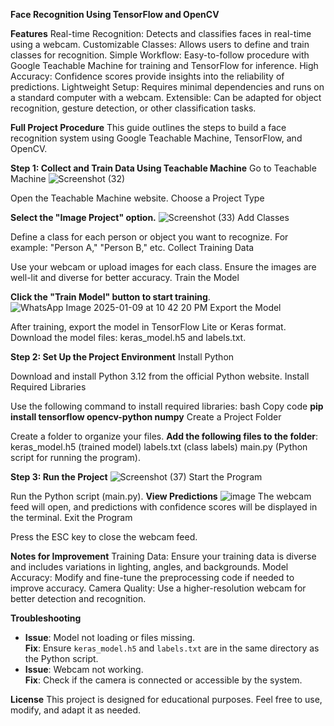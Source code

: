 **Face Recognition Using TensorFlow and OpenCV**

**Features**
Real-time Recognition: Detects and classifies faces in real-time using a webcam.
Customizable Classes: Allows users to define and train classes for recognition.
Simple Workflow: Easy-to-follow procedure with Google Teachable Machine for training and TensorFlow for inference.
High Accuracy: Confidence scores provide insights into the reliability of predictions.
Lightweight Setup: Requires minimal dependencies and runs on a standard computer with a webcam.
Extensible: Can be adapted for object recognition, gesture detection, or other classification tasks.

**Full Project Procedure**
This guide outlines the steps to build a face recognition system using Google Teachable Machine, TensorFlow, and OpenCV.

**Step 1: Collect and Train Data Using Teachable Machine**
Go to Teachable Machine
![Screenshot (32)](https://github.com/user-attachments/assets/51f70daa-f630-4440-a720-4813cd1bef77)

Open the Teachable Machine website.
Choose a Project Type

**Select the "Image Project" option.**
![Screenshot (33)](https://github.com/user-attachments/assets/3dc3d369-a1be-473d-b1af-75336a88e5bc)
Add Classes

Define a class for each person or object you want to recognize.
For example: "Person A," "Person B," etc.
Collect Training Data

Use your webcam or upload images for each class.
Ensure the images are well-lit and diverse for better accuracy.
Train the Model

**Click the "Train Model" button to start training**.
![WhatsApp Image 2025-01-09 at 10 42 20 PM](https://github.com/user-attachments/assets/ea9e06ce-fc1c-482a-8e4f-755cb9851173)
Export the Model

After training, export the model in TensorFlow Lite or Keras format.
Download the model files: keras_model.h5 and labels.txt.

**Step 2: Set Up the Project Environment**
Install Python

Download and install Python 3.12 from the official Python website.
Install Required Libraries

Use the following command to install required libraries:
bash
Copy code
**pip install tensorflow opencv-python numpy**
Create a Project Folder

Create a folder to organize your files.
**Add the following files to the folder**:
keras_model.h5 (trained model)
labels.txt (class labels)
main.py (Python script for running the program).

**Step 3: Run the Project**
![Screenshot (37)](https://github.com/user-attachments/assets/9eb6ee17-62c7-47b7-babf-8ad05e58d10d)
Start the Program

Run the Python script (main.py).
**View Predictions**
![image](https://github.com/user-attachments/assets/491bb268-a217-4ff2-8b20-1df4f7001ab8)
The webcam feed will open, and predictions with confidence scores will be displayed in the terminal.
Exit the Program

Press the ESC key to close the webcam feed.

**Notes for Improvement**
Training Data: Ensure your training data is diverse and includes variations in lighting, angles, and backgrounds.
Model Accuracy: Modify and fine-tune the preprocessing code if needed to improve accuracy.
Camera Quality: Use a higher-resolution webcam for better detection and recognition.

**Troubleshooting**
- **Issue**: Model not loading or files missing.  
  **Fix**: Ensure `keras_model.h5` and `labels.txt` are in the same directory as the Python script.  
- **Issue**: Webcam not working.  
  **Fix**: Check if the camera is connected or accessible by the system.  


**License**
This project is designed for educational purposes. Feel free to use, modify, and adapt it as needed.
